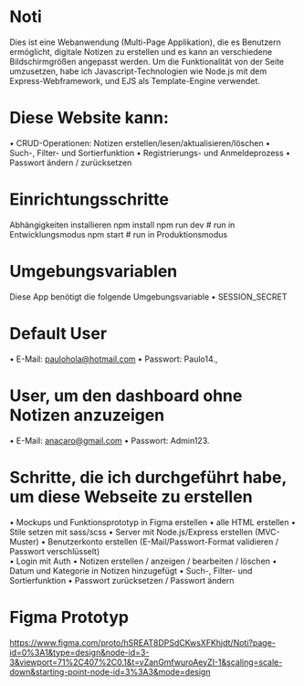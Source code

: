 # Noti
Dies ist eine Webanwendung (Multi-Page Applikation), die es Benutzern ermöglicht, digitale Notizen zu erstellen und es kann an verschiedene Bildschirmgrößen angepasst werden.
Um die Funktionalität von der Seite umzusetzen, habe ich Javascript-Technologien wie Node.js mit dem Express-Webframework, und EJS als Template-Engine verwendet.

# Diese Website kann:
• CRUD-Operationen: Notizen erstellen/lesen/aktualisieren/löschen
• Such-, Filter- und Sortierfunktion
• Registrierungs- und Anmeldeprozess
• Passwort ändern / zurücksetzen

# Einrichtungsschritte
Abhängigkeiten installieren
npm install
npm run dev # run in Entwicklungsmodus
npm start # run in Produktionsmodus

# Umgebungsvariablen
Diese App benötigt die folgende Umgebungsvariable
• SESSION_SECRET

# Default User
• E-Mail: paulohola@hotmail.com
• Passwort: Paulo14.,

# User, um den dashboard ohne Notizen anzuzeigen
• E-Mail: anacaro@gmail.com
• Passwort: Admin123.

# Schritte, die ich durchgeführt habe, um diese Webseite zu erstellen
• Mockups und Funktionsprototyp in Figma erstellen 
• alle HTML erstellen
• Stile setzen mit sass/scss
• Server mit Node.js/Express erstellen (MVC-Muster)
• Benutzerkonto erstellen (E-Mail/Passwort-Format validieren / Passwort verschlüsselt)   
• Login mit Auth
• Notizen erstellen / anzeigen / bearbeiten / löschen
• Datum und Kategorie in Notizen hinzugefügt
• Such-, Filter- und Sortierfunktion
• Passwort zurücksetzen / Passwort ändern

# Figma Prototyp
https://www.figma.com/proto/hSREAT8DPSdCKwsXFKhjdt/Noti?page-id=0%3A1&type=design&node-id=3-3&viewport=71%2C407%2C0.1&t=vZanGmfwuroAeyZI-1&scaling=scale-down&starting-point-node-id=3%3A3&mode=design